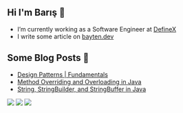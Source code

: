 ## Hi I'm Barış 🤞

- </a>I’m currently working as a Software Engineer at [DefineX](https://teamdefinex.com/) 
- I write some article on [bayten.dev](https://bayten.dev/)


## Some Blog Posts 📑
- [Design Patterns | Fundamentals](https://bayten.dev/posts/design-patterns-fundamentals/)
- [Method Overriding and Overloading in Java](https://bayten.dev/posts/method-overriding-and-overloading-in-java/)
- [String, StringBuilder, and StringBuffer in Java](https://bayten.dev/posts/string-stringbuilder-and-stringbuffer-in-java/)


[![](https://img.shields.io/badge/Medium-%2312100E.svg?&style=flat&logo=medium&logoColor=white)](https://medium.com/@alibarisayten)
[![](https://img.shields.io/badge/LinkedIn-%230077B5.svg?&style=flat&logo=linkedin&logoColor=white)](https://www.linkedin.com/in/alibaris/)
![](https://komarev.com/ghpvc/?username=thealibrs&color=green)
